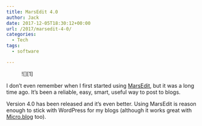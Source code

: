 ```yaml
---
title: MarsEdit 4.0
author: Jack
date: 2017-12-05T18:30:12+00:00
url: /2017/marsedit-4-0/
categories:
  - Tech
tags:
  - software

---
```

 <figure class="wp-block-image">![][1]</figure> 

I don&#8217;t even remember when I first started using [MarsEdit][2], but it was a long time ago. It&#8217;s been a reliable, easy, smart, useful way to post to blogs.

Version 4.0 has been released and it&#8217;s even better. Using MarsEdit is reason enough to stick with&nbsp;WordPress for my blogs (although it works great with [Micro.blog][3] too).

 [1]: /img/2017/12/marsedit4.png
 [2]: https://red-sweater.com/marsedit/
 [3]: https://micro.blog